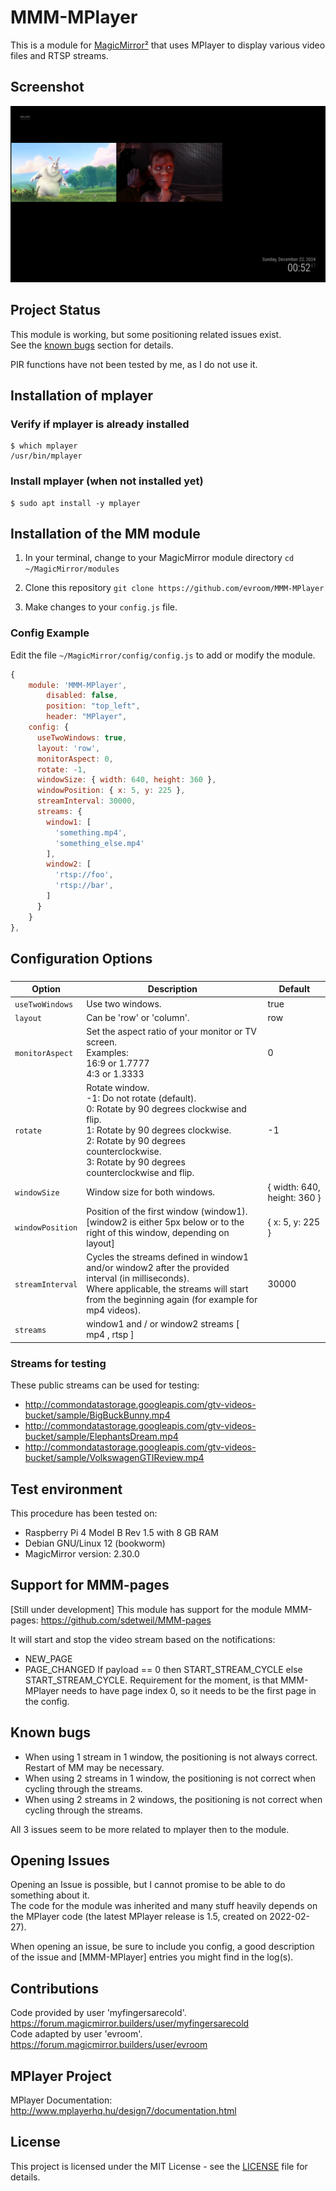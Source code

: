 # MMM-MPlayer
This is a module for [MagicMirror²](https://github.com/MagicMirrorOrg/MagicMirror) that uses MPlayer to display various video files and RTSP streams.

## Screenshot
![Screenshot](screenshot.png)

## Project Status
This module is working, but some positioning related issues exist.<br>
See the [known bugs](#known-bugs) section for details.

PIR functions have not been tested by me, as I do not use it.

## Installation of mplayer
### Verify if mplayer is already installed
```shell
$ which mplayer
/usr/bin/mplayer
```
### Install mplayer (when not installed yet)

```shell
$ sudo apt install -y mplayer
```

## Installation of the MM module
1. In your terminal, change to your MagicMirror module directory `cd ~/MagicMirror/modules`

2. Clone this repository `git clone https://github.com/evroom/MMM-MPlayer`

3. Make changes to your `config.js` file.

### Config Example
Edit the file `~/MagicMirror/config/config.js` to add or modify the module.
```javascript
{
	module: 'MMM-MPlayer',
        disabled: false,
        position: "top_left",
        header: "MPlayer",
	config: {
	  useTwoWindows: true,
	  layout: 'row',
	  monitorAspect: 0,
	  rotate: -1,
	  windowSize: { width: 640, height: 360 },
	  windowPosition: { x: 5, y: 225 },
	  streamInterval: 30000,
	  streams: {
		window1: [
		  'something.mp4',
		  'something_else.mp4'
		],
		window2: [
		  'rtsp://foo',
		  'rtsp://bar',
		]
	  }
	}
},
```
## Configuration Options 
###
| Option | Description | Default |
| ------------- | ------------- | ------------- |
| `useTwoWindows`  | Use two windows. | true |
| `layout`  | Can be 'row' or 'column'. | row |
| `monitorAspect`  | Set the aspect ratio of your monitor or TV screen.<br>Examples:<br>16:9 or 1.7777<br>4:3 or 1.3333<br> | 0 |
| `rotate`  | Rotate window.<br>-1: Do not rotate (default).<br>0: Rotate by 90 degrees clockwise and flip.<br>1: Rotate by 90 degrees clockwise.<br>2: Rotate by 90 degrees counterclockwise.<br>3: Rotate by 90 degrees counterclockwise and flip. | -1 |
| `windowSize`  | Window size for both windows. | { width: 640, height: 360 } |
| `windowPosition`  | Position of the first window (window1).<br>[window2 is either 5px below or to the right of this window, depending on layout] | { x: 5, y: 225 } |
| `streamInterval`  | Cycles the streams defined in window1 and/or window2 after the provided interval (in milliseconds).<br>Where applicable, the streams will start from the beginning again (for example for mp4 videos). | 30000 |
| `streams`  | window1 and / or window2 streams [ mp4 , rtsp ]  |  |

### Streams for testing
These public streams can be used for testing:
- http://commondatastorage.googleapis.com/gtv-videos-bucket/sample/BigBuckBunny.mp4
- http://commondatastorage.googleapis.com/gtv-videos-bucket/sample/ElephantsDream.mp4
- http://commondatastorage.googleapis.com/gtv-videos-bucket/sample/VolkswagenGTIReview.mp4

## Test environment
This procedure has been tested on:

- Raspberry Pi 4 Model B Rev 1.5 with 8 GB RAM
- Debian GNU/Linux 12 (bookworm)
- MagicMirror version: 2.30.0

## Support for MMM-pages
[Still under development]
This module has support for the module MMM-pages:
https://github.com/sdetweil/MMM-pages

It will start and stop the video stream based on the notifications:
- NEW_PAGE
- PAGE_CHANGED
If payload == 0 then START_STREAM_CYCLE else START_STREAM_CYCLE.
Requirement for the moment, is that MMM-MPlayer needs to have page index 0, so it needs to be the first page in the config.

## Known bugs
- When using 1 stream in 1 window, the positioning is not always correct. Restart of MM may be necessary.
- When using 2 streams in 1 window, the positioning is not correct when cycling through the streams.
- When using 2 streams in 2 windows, the positioning is not correct when cycling through the streams.

All 3 issues seem to be more related to mplayer then to the module.

## Opening Issues
Opening an Issue is possible, but I cannot promise to be able to do something about it.<br>
The code for the module was inherited and many stuff heavily depends on the MPlayer code (the latest MPlayer release is 1.5, created on 2022-02-27).

When opening an issue, be sure to include you config, a good description of the issue and [MMM-MPlayer] entries you might find in the log(s).

## Contributions
Code provided by user 'myfingersarecold'.<br>
https://forum.magicmirror.builders/user/myfingersarecold<br>
Code adapted by user 'evroom'.<br>
https://forum.magicmirror.builders/user/evroom

## MPlayer Project
MPlayer Documentation:<br>
http://www.mplayerhq.hu/design7/documentation.html

## License
This project is licensed under the MIT License - see the [LICENSE](LICENSE) file for details.
